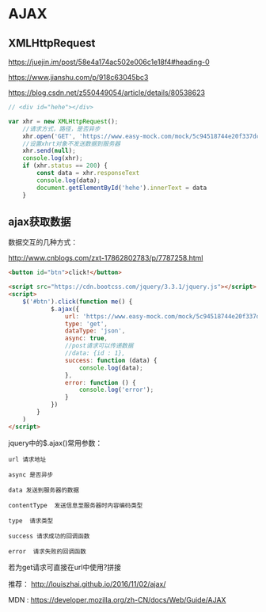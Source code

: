 # AJAX

## XMLHttpRequest

<https://juejin.im/post/58e4a174ac502e006c1e18f4#heading-0>

<https://www.jianshu.com/p/918c63045bc3>

<https://blog.csdn.net/z550449054/article/details/80538623>

```js
// <div id="hehe"></div>

var xhr = new XMLHttpRequest();
    //请求方式，路径，是否异步
    xhr.open('GET', 'https://www.easy-mock.com/mock/5c94518744e20f337dc3c58c/test/zgh/zghivan', false);
    //设置xhrt对象不发送数据到服务器
    xhr.send(null);
    console.log(xhr);
    if (xhr.status == 200) {
        const data = xhr.responseText
        console.log(data);
        document.getElementById('hehe').innerText = data
    }
```

## ajax获取数据

数据交互的几种方式：

<http://www.cnblogs.com/zxt-17862802783/p/7787258.html>

```html
<button id="btn">click!</button>

<script src="https://cdn.bootcss.com/jquery/3.3.1/jquery.js"></script>
<script>
    $('#btn').click(function me() {
            $.ajax({
                url: 'https://www.easy-mock.com/mock/5c94518744e20f337dc3c58c/test/zgh/zghivan',
                type: 'get',
                dataType: 'json',
                async: true,
                //post请求可以传递数据
                //data: {id : 1},
                success: function (data) {
                    console.log(data);
                },
                error: function () {
                    console.log('error');
                }
            })
        }
    )
</script>
```

jquery中的$.ajax()常用参数：

```null
url 请求地址

async 是否异步

data 发送到服务器的数据

contentType  发送信息至服务器时内容编码类型

type  请求类型

success 请求成功的回调函数

error  请求失败的回调函数
```

若为get请求可直接在url中使用?拼接

推荐： <http://louiszhai.github.io/2016/11/02/ajax/>

MDN : <https://developer.mozilla.org/zh-CN/docs/Web/Guide/AJAX>
